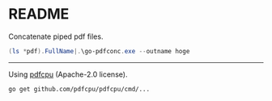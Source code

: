 # README

Concatenate piped pdf files.


```PowerShell
(ls *pdf).FullName|.\go-pdfconc.exe --outname hoge
```

---

Using [pdfcpu](pdfcpu.io) (Apache-2.0 license).

```
go get github.com/pdfcpu/pdfcpu/cmd/...
```
